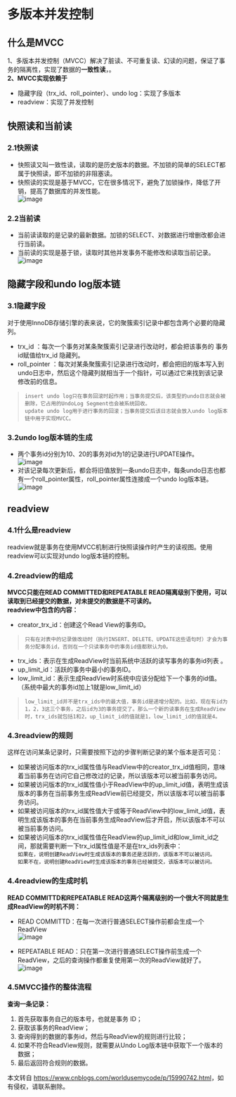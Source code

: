 多版本并发控制
=======

什么是MVCC
-------

1、多版本并发控制（MVCC）解决了脏读、不可重复读、幻读的问题，保证了事务的隔离性，实现了数据的**一致性读**，。  
**2、MVCC实现依赖于**

*   隐藏字段（trx\_id、roll\_pointer）、undo log：实现了多版本
*   readview：实现了并发控制

快照读和当前读
-------

### 2.1快照读

*   快照读又叫一致性读，读取的是历史版本的数据。不加锁的简单的SELECT都属于快照读，即不加锁的非阻塞读。
*   快照读的实现是基于MVCC，它在很多情况下，避免了加锁操作，降低了开销，提高了数据库的并发性能。  
    ![image](https://img2022.cnblogs.com/blog/2345397/202203/2345397-20220312150948869-1245547343.png)

### 2.2当前读

*   当前读读取的是记录的最新数据。加锁的SELECT、对数据进行增删改都会进行当前读。
*   当前读的实现是基于锁，读取时其他并发事务不能修改和读取当前记录。  
    ![image](https://img2022.cnblogs.com/blog/2345397/202203/2345397-20220312150937717-1145989203.png)

隐藏字段和undo log版本链
----------------

### 3.1隐藏字段

对于使用InnoDB存储引擎的表来说，它的聚簇索引记录中都包含两个必要的隐藏列。

*   trx\_id ：每次一个事务对某条聚簇索引记录进行改动时，都会把该事务的 事务id赋值给trx\_id 隐藏列。
*   roll\_pointer ：每次对某条聚簇索引记录进行改动时，都会把旧的版本写入到undo日志中，然后这个隐藏列就相当于一个指针，可以通过它来找到该记录修改前的信息。

> `insert undo log只在事务回滚时起作用；当事务提交后，该类型的undo日志就会被删除，它占用的UndoLog Segment也会被系统回收。`  
> `update undo log用于进行事务的回滚；当事务提交后该日志就会放入undo log版本链中用于实现MVCC。`

### 3.2undo log版本链的生成

*   两个事务id分别为10、20的事务对id为1的记录进行UPDATE操作。  
    ![image](https://img2022.cnblogs.com/blog/2345397/202203/2345397-20220312152656292-948316049.png)
*   对该记录每次更新后，都会将旧值放到一条undo日志中，每条undo日志也都有一个roll\_pointer属性，roll\_pointer属性连接成一个undo log版本链。  
    ![image](https://img2022.cnblogs.com/blog/2345397/202203/2345397-20220312153149374-160706209.png)

readview
--------

### 4.1什么是readview

readview就是事务在使用MVCC机制进行快照读操作时产生的读视图。使用readview可以实现对undo log版本链的控制。

### 4.2readview的组成

**MVCC只能在READ COMMITTED和REPEATABLE READ隔离级别下使用，可以读取到已经提交的数据，对未提交的数据是不可读的。**  
**readview中包含的内容：**

*   creator\_trx\_id：创建这个Read View的事务ID。

> `只有在对表中的记录做改动时（执行INSERT、DELETE、UPDATE这些语句时）才会为事务分配事务id，否则在一个只读事务中的事务id值都默认为0。`

*   trx\_ids：表示在生成ReadView时当前系统中活跃的读写事务的事务id列表 。
*   up\_limit\_id：活跃的事务中最小的事务ID。
*   low\_limit\_id：表示生成ReadView时系统中应该分配给下一个事务的id值。（系统中最大的事务id加上1就是low\_limit\_id）

> `low_limit_id并不是trx_ids中的最大值，事务id是递增分配的。比如，现在有id为1，2，3这三个事务，之后id为3的事务提交了。那么一个新的读事务在生成ReadView时，trx_ids就包括1和2，up_limit_id的值就是1，low_limit_id的值就是4。`

### 4.3readview的规则

这样在访问某条记录时，只需要按照下边的步骤判断记录的某个版本是否可见：

*   如果被访问版本的trx\_id属性值与ReadView中的creator\_trx\_id值相同，意味着当前事务在访问它自己修改过的记录，所以该版本可以被当前事务访问。
*   如果被访问版本的trx\_id属性值小于ReadView中的up\_limit\_id值，表明生成该版本的事务在当前事务生成ReadView前已经提交，所以该版本可以被当前事务访问。
*   如果被访问版本的trx\_id属性值大于或等于ReadView中的low\_limit\_id值，表明生成该版本的事务在当前事务生成ReadView后才开启，所以该版本不可以被当前事务访问。
*   如果被访问版本的trx\_id属性值在ReadView的up\_limit\_id和low\_limit\_id之间，那就需要判断一下trx\_id属性值是不是在trx\_ids列表中：  
    `如果在，说明创建ReadView时生成该版本的事务还是活跃的，该版本不可以被访问。`  
    `如果不在，说明创建ReadView时生成该版本的事务已经被提交，该版本可以被访问。`

### 4.4readview的生成时机

**READ COMMITTD和REPEATABLE READ这两个隔离级别的一个很大不同就是生成ReadView的时机不同：**

*   READ COMMITTD：在每一次进行普通SELECT操作前都会生成一个ReadView  
    ![image](https://img2022.cnblogs.com/blog/2345397/202203/2345397-20220312171523870-977119429.png)
    
*   REPEATABLE READ：只在第一次进行普通SELECT操作前生成一个ReadView，之后的查询操作都重复使用第一次的ReadView就好了。  
    ![image](https://img2022.cnblogs.com/blog/2345397/202203/2345397-20220312171536091-647209377.png)
    

### 4.5MVCC操作的整体流程

**查询一条记录：**

1.  首先获取事务自己的版本号，也就是事务 ID；
2.  获取该事务的ReadView；
3.  查询得到的数据的事务id，然后与ReadView的规则进行比较；
4.  如果不符合ReadView规则，就需要从Undo Log版本链中获取下一个版本的数据；
5.  最后返回符合规则的数据。

本文转自 <https://www.cnblogs.com/worldusemycode/p/15990742.html>，如有侵权，请联系删除。